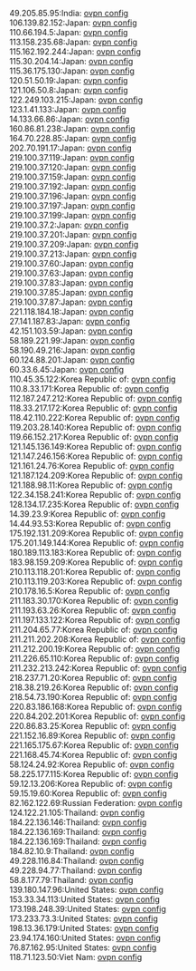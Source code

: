 49.205.85.95:India: [ovpn config](vpn/49_205_85_95.ovpn)  
106.139.82.152:Japan: [ovpn config](vpn/106_139_82_152.ovpn)  
110.66.194.5:Japan: [ovpn config](vpn/110_66_194_5.ovpn)  
113.158.235.68:Japan: [ovpn config](vpn/113_158_235_68.ovpn)  
115.162.192.244:Japan: [ovpn config](vpn/115_162_192_244.ovpn)  
115.30.204.14:Japan: [ovpn config](vpn/115_30_204_14.ovpn)  
115.36.175.130:Japan: [ovpn config](vpn/115_36_175_130.ovpn)  
120.51.50.19:Japan: [ovpn config](vpn/120_51_50_19.ovpn)  
121.106.50.8:Japan: [ovpn config](vpn/121_106_50_8.ovpn)  
122.249.103.215:Japan: [ovpn config](vpn/122_249_103_215.ovpn)  
123.1.41.133:Japan: [ovpn config](vpn/123_1_41_133.ovpn)  
14.133.66.86:Japan: [ovpn config](vpn/14_133_66_86.ovpn)  
160.86.81.238:Japan: [ovpn config](vpn/160_86_81_238.ovpn)  
164.70.228.85:Japan: [ovpn config](vpn/164_70_228_85.ovpn)  
202.70.191.17:Japan: [ovpn config](vpn/202_70_191_17.ovpn)  
219.100.37.119:Japan: [ovpn config](vpn/219_100_37_119.ovpn)  
219.100.37.120:Japan: [ovpn config](vpn/219_100_37_120.ovpn)  
219.100.37.159:Japan: [ovpn config](vpn/219_100_37_159.ovpn)  
219.100.37.192:Japan: [ovpn config](vpn/219_100_37_192.ovpn)  
219.100.37.196:Japan: [ovpn config](vpn/219_100_37_196.ovpn)  
219.100.37.197:Japan: [ovpn config](vpn/219_100_37_197.ovpn)  
219.100.37.199:Japan: [ovpn config](vpn/219_100_37_199.ovpn)  
219.100.37.2:Japan: [ovpn config](vpn/219_100_37_2.ovpn)  
219.100.37.201:Japan: [ovpn config](vpn/219_100_37_201.ovpn)  
219.100.37.209:Japan: [ovpn config](vpn/219_100_37_209.ovpn)  
219.100.37.213:Japan: [ovpn config](vpn/219_100_37_213.ovpn)  
219.100.37.60:Japan: [ovpn config](vpn/219_100_37_60.ovpn)  
219.100.37.63:Japan: [ovpn config](vpn/219_100_37_63.ovpn)  
219.100.37.83:Japan: [ovpn config](vpn/219_100_37_83.ovpn)  
219.100.37.85:Japan: [ovpn config](vpn/219_100_37_85.ovpn)  
219.100.37.87:Japan: [ovpn config](vpn/219_100_37_87.ovpn)  
221.118.184.18:Japan: [ovpn config](vpn/221_118_184_18.ovpn)  
27.141.187.83:Japan: [ovpn config](vpn/27_141_187_83.ovpn)  
42.151.103.59:Japan: [ovpn config](vpn/42_151_103_59.ovpn)  
58.189.221.99:Japan: [ovpn config](vpn/58_189_221_99.ovpn)  
58.190.49.216:Japan: [ovpn config](vpn/58_190_49_216.ovpn)  
60.124.88.201:Japan: [ovpn config](vpn/60_124_88_201.ovpn)  
60.33.6.45:Japan: [ovpn config](vpn/60_33_6_45.ovpn)  
110.45.35.122:Korea Republic of: [ovpn config](vpn/110_45_35_122.ovpn)  
110.8.33.171:Korea Republic of: [ovpn config](vpn/110_8_33_171.ovpn)  
112.187.247.212:Korea Republic of: [ovpn config](vpn/112_187_247_212.ovpn)  
118.33.217.172:Korea Republic of: [ovpn config](vpn/118_33_217_172.ovpn)  
118.42.110.222:Korea Republic of: [ovpn config](vpn/118_42_110_222.ovpn)  
119.203.28.140:Korea Republic of: [ovpn config](vpn/119_203_28_140.ovpn)  
119.66.152.217:Korea Republic of: [ovpn config](vpn/119_66_152_217.ovpn)  
121.145.136.149:Korea Republic of: [ovpn config](vpn/121_145_136_149.ovpn)  
121.147.246.156:Korea Republic of: [ovpn config](vpn/121_147_246_156.ovpn)  
121.161.24.76:Korea Republic of: [ovpn config](vpn/121_161_24_76.ovpn)  
121.187.124.209:Korea Republic of: [ovpn config](vpn/121_187_124_209.ovpn)  
121.188.98.11:Korea Republic of: [ovpn config](vpn/121_188_98_11.ovpn)  
122.34.158.241:Korea Republic of: [ovpn config](vpn/122_34_158_241.ovpn)  
128.134.17.235:Korea Republic of: [ovpn config](vpn/128_134_17_235.ovpn)  
14.39.23.9:Korea Republic of: [ovpn config](vpn/14_39_23_9.ovpn)  
14.44.93.53:Korea Republic of: [ovpn config](vpn/14_44_93_53.ovpn)  
175.192.131.209:Korea Republic of: [ovpn config](vpn/175_192_131_209.ovpn)  
175.201.149.144:Korea Republic of: [ovpn config](vpn/175_201_149_144.ovpn)  
180.189.113.183:Korea Republic of: [ovpn config](vpn/180_189_113_183.ovpn)  
183.98.159.209:Korea Republic of: [ovpn config](vpn/183_98_159_209.ovpn)  
210.113.118.201:Korea Republic of: [ovpn config](vpn/210_113_118_201.ovpn)  
210.113.119.203:Korea Republic of: [ovpn config](vpn/210_113_119_203.ovpn)  
210.178.16.5:Korea Republic of: [ovpn config](vpn/210_178_16_5.ovpn)  
211.183.30.170:Korea Republic of: [ovpn config](vpn/211_183_30_170.ovpn)  
211.193.63.26:Korea Republic of: [ovpn config](vpn/211_193_63_26.ovpn)  
211.197.133.122:Korea Republic of: [ovpn config](vpn/211_197_133_122.ovpn)  
211.204.65.77:Korea Republic of: [ovpn config](vpn/211_204_65_77.ovpn)  
211.211.202.208:Korea Republic of: [ovpn config](vpn/211_211_202_208.ovpn)  
211.212.200.19:Korea Republic of: [ovpn config](vpn/211_212_200_19.ovpn)  
211.226.65.110:Korea Republic of: [ovpn config](vpn/211_226_65_110.ovpn)  
211.232.213.242:Korea Republic of: [ovpn config](vpn/211_232_213_242.ovpn)  
218.237.71.20:Korea Republic of: [ovpn config](vpn/218_237_71_20.ovpn)  
218.38.219.26:Korea Republic of: [ovpn config](vpn/218_38_219_26.ovpn)  
218.54.73.190:Korea Republic of: [ovpn config](vpn/218_54_73_190.ovpn)  
220.83.186.168:Korea Republic of: [ovpn config](vpn/220_83_186_168.ovpn)  
220.84.202.201:Korea Republic of: [ovpn config](vpn/220_84_202_201.ovpn)  
220.86.83.25:Korea Republic of: [ovpn config](vpn/220_86_83_25.ovpn)  
221.152.16.89:Korea Republic of: [ovpn config](vpn/221_152_16_89.ovpn)  
221.165.175.67:Korea Republic of: [ovpn config](vpn/221_165_175_67.ovpn)  
221.168.45.74:Korea Republic of: [ovpn config](vpn/221_168_45_74.ovpn)  
58.124.24.92:Korea Republic of: [ovpn config](vpn/58_124_24_92.ovpn)  
58.225.177.115:Korea Republic of: [ovpn config](vpn/58_225_177_115.ovpn)  
59.12.13.206:Korea Republic of: [ovpn config](vpn/59_12_13_206.ovpn)  
59.15.19.60:Korea Republic of: [ovpn config](vpn/59_15_19_60.ovpn)  
82.162.122.69:Russian Federation: [ovpn config](vpn/82_162_122_69.ovpn)  
124.122.21.105:Thailand: [ovpn config](vpn/124_122_21_105.ovpn)  
184.22.136.146:Thailand: [ovpn config](vpn/184_22_136_146.ovpn)  
184.22.136.169:Thailand: [ovpn config](vpn/184_22_136_169.ovpn)  
184.22.136.169:Thailand: [ovpn config](vpn/184_22_136_169.ovpn)  
184.82.10.9:Thailand: [ovpn config](vpn/184_82_10_9.ovpn)  
49.228.116.84:Thailand: [ovpn config](vpn/49_228_116_84.ovpn)  
49.228.94.77:Thailand: [ovpn config](vpn/49_228_94_77.ovpn)  
58.8.177.79:Thailand: [ovpn config](vpn/58_8_177_79.ovpn)  
139.180.147.96:United States: [ovpn config](vpn/139_180_147_96.ovpn)  
153.33.34.113:United States: [ovpn config](vpn/153_33_34_113.ovpn)  
173.198.248.39:United States: [ovpn config](vpn/173_198_248_39.ovpn)  
173.233.73.3:United States: [ovpn config](vpn/173_233_73_3.ovpn)  
198.13.36.179:United States: [ovpn config](vpn/198_13_36_179.ovpn)  
23.94.174.160:United States: [ovpn config](vpn/23_94_174_160.ovpn)  
76.87.162.95:United States: [ovpn config](vpn/76_87_162_95.ovpn)  
118.71.123.50:Viet Nam: [ovpn config](vpn/118_71_123_50.ovpn)  
